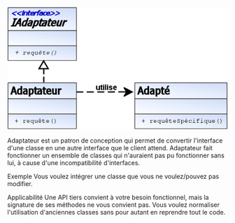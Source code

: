 ![Adapter](UML_DP_Adaptateur.png)

Adaptateur 
est un patron de conception qui permet de convertir l'interface d'une classe en une autre 
interface que le client attend. Adaptateur fait fonctionner un ensemble de classes qui n'auraient pas pu 
fonctionner sans lui, à cause d'une incompatibilité d'interfaces.


Exemple
Vous voulez intégrer une classe que vous ne voulez/pouvez pas modifier.

Applicabilité
Une API tiers convient à votre besoin fonctionnel, mais la signature de ses méthodes ne vous convient pas.
Vous voulez normaliser l'utilisation d'anciennes classes sans pour autant en reprendre tout le code.
